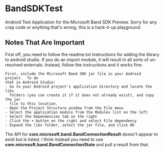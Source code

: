 # BandSDKTest
Android Test Application for the Microsoft Band SDK Preview. Sorry for any crap code or anything that's wrong, this is a hack-it-up playground.

## Notes That Are Important
First off, you need to follow the readme.txt instructions for adding the library to android studio. If you do an import module, it will result in all sorts of un-resolved externals. Instead, follow the instructions and it works fine:

    First, include the Microsoft Band SDK jar file in your Android project.  To do
    that in Android Studio:
    - Go to your Android project's application directory and locate the libs 
      folders (you can create it if it does not already exist), and copy the jar
      file to this location.
    - Open the Project Structure window from the File menu
    - Select the application module from the Modules list on the left
    - Select the Dependencies tab on the right
    - Click the + button on the right and select File dependency
    - Expand the libs folder, select the jar file, and click OK

The API for **com.microsoft.band.BandConnectionResult** doesn't appear to exist but is listed. I think instead you need to use **com.microsoft.band.BandConnectionState** and pull a result from that.
